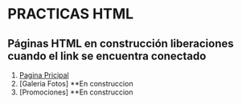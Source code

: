 # PRACTICAS HTML
## Páginas HTML en construcción liberaciones cuando el link se encuentra conectado

1. [Pagina Pricipal](./PaginaPrincipal.html)
2. [Galeria Fotos] **En construccion
2. [Promociones] **En construccion
